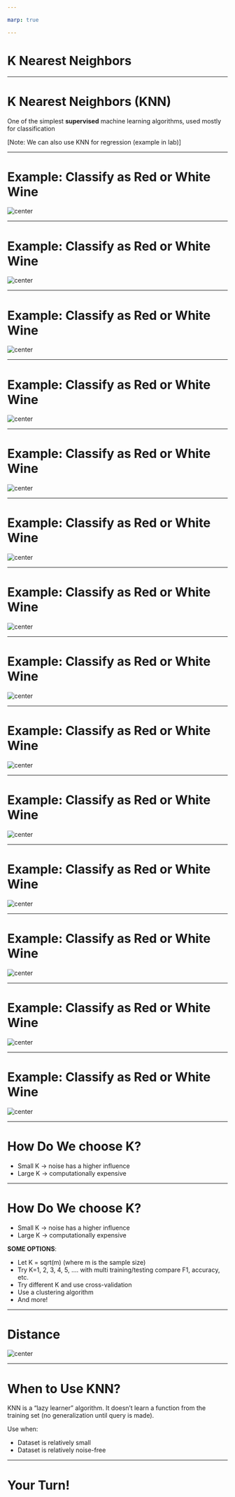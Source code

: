 ```yaml
---

marp: true

---
```


<style>
img[alt~="center"] {
  display: block;
  margin: 0 auto;
}
</style>

# K Nearest Neighbors

---

# K Nearest Neighbors (KNN)

One of the simplest **supervised** machine learning algorithms, used mostly for classification

[Note: We can also use KNN for regression (example in lab)]

<!--
KNN is one of the simplest supervised machine learning algorithms. It is mostly used for classification, which we'll talk about in this lecture. It can also be used for regression, an example of which can be found in this unit's lab.
-->

---

# Example: Classify as Red or White Wine

![center](res/KNN02.png)

<!--
Let's say we have information about a particular wine's sulphur dioxide and chloride content, and we want to be able to say whether the wine is red or white. Let's approach this problem using KNN.

Consider this graph of sulphur dioxide vs. chloride. Think of the colored dots as our training set. It is labeled, so we know whether each wine in the training set is actually red or white, and the data points are colored accordingly.

Assume we have a new wine for which we know the sulphur dioxide and chloride content (colored in grey). We want to know if it is red or white.

The hyperparameter K denotes how many "neighbors" we should look at. In this example, assume K=3. So we will look at the three nearest neighbors of the grey dot.

* Image name: res/KNN02.png
  * Repo link: https://github.com/google/applied-machine-learning-intensive/tree/master/content/06_other_models/04_knn/res/KNN02.png
  * Source https://github.com/google/applied-machine-learning-intensive/tree/master/content/06_other_models/04_knn/res/KNN02.png by Author Google LLC under License Copyright [2020] Google LLC.
-->

---

# Example: Classify as Red or White Wine

![center](res/KNN03.png)

<!--
In this example we use simple Euclidean distance and find the three points in our training set that are nearest to the grey dot.

Note: It is common to use other distance metrics depending on the problem.

* Image name: res/KNN03.png
  * Repo link: https://github.com/google/applied-machine-learning-intensive/tree/master/content/06_other_models/04_knn/res/KNN03.png
  * Source https://github.com/google/applied-machine-learning-intensive/tree/master/content/06_other_models/04_knn/res/KNN03.png by Author Google LLC under License Copyright [2020] Google LLC.
-->

---

# Example: Classify as Red or White Wine

![center](res/KNN04.png)

<!--
It is clear that the unknown wine is closest to three red wines. Therefore, we would classify the grey point as red.

* Image name: res/KNN04.png
  * Repo link: https://github.com/google/applied-machine-learning-intensive/tree/master/content/06_other_models/04_knn/res/KNN04.png
  * Source https://github.com/google/applied-machine-learning-intensive/tree/master/content/06_other_models/04_knn/res/KNN04.png by Author Google LLC under License Copyright [2020] Google LLC.
-->

---

# Example: Classify as Red or White Wine

![center](res/KNN05.png)

<!--
Let's try another example. Again, K=3.

*Prompt the class*: What about this grey point?

* Image name: res/KNN05.png
  * Repo link: https://github.com/google/applied-machine-learning-intensive/tree/master/content/06_other_models/04_knn/res/KNN05.png
  * Source https://github.com/google/applied-machine-learning-intensive/tree/master/content/06_other_models/04_knn/res/KNN05.png by Author Google LLC under License Copyright [2020] Google LLC.
-->

---

# Example: Classify as Red or White Wine

![center](res/KNN06.png)

<!--
We see that its three nearest neighbors contain two whites and a red. What should we do?

* Image name: res/KNN06.png
  * Repo link: https://github.com/google/applied-machine-learning-intensive/tree/master/content/06_other_models/04_knn/res/KNN06.png
  * Source https://github.com/google/applied-machine-learning-intensive/tree/master/content/06_other_models/04_knn/res/KNN06.png by Author Google LLC under License Copyright [2020] Google LLC.
-->

---

# Example: Classify as Red or White Wine

![center](res/KNN07.png)

<!--
We can simply take the majority. So we classify this point as white.

* Image name: res/KNN07.png
  * Repo link: https://github.com/google/applied-machine-learning-intensive/tree/master/content/06_other_models/04_knn/res/KNN07.png
  * Source https://github.com/google/applied-machine-learning-intensive/tree/master/content/06_other_models/04_knn/res/KNN07.png by Author Google LLC under License Copyright [2020] Google LLC.
-->

---

# Example: Classify as Red or White Wine

![center](res/KNN08.png)

<!--
Finally, we'll do one last example when K=3.

Two of the three nearest neighbors are red.

* Image name: res/KNN08.png
  * Repo link: https://github.com/google/applied-machine-learning-intensive/tree/master/content/06_other_models/04_knn/res/KNN08.png
  * Source https://github.com/google/applied-machine-learning-intensive/tree/master/content/06_other_models/04_knn/res/KNN08.png by Author Google LLC under License Copyright [2020] Google LLC.
-->

---

# Example: Classify as Red or White Wine

![center](res/KNN09.png)

<!--
So we'll classify this one as red.

* Image name: res/KNN09.png
  * Repo link: https://github.com/google/applied-machine-learning-intensive/tree/master/content/06_other_models/04_knn/res/KNN09.png
  * Source https://github.com/google/applied-machine-learning-intensive/tree/master/content/06_other_models/04_knn/res/KNN09.png by Author Google LLC under License Copyright [2020] Google LLC.
-->

---

# Example: Classify as Red or White Wine

![center](res/KNN10.png)

<!--
That looks pretty good!

* Image name: res/KNN10.png
  * Repo link: https://github.com/google/applied-machine-learning-intensive/tree/master/content/06_other_models/04_knn/res/KNN10.png
  * Source https://github.com/google/applied-machine-learning-intensive/tree/master/content/06_other_models/04_knn/res/KNN10.png by Author Google LLC under License Copyright [2020] Google LLC.
-->

---

# Example: Classify as Red or White Wine

![center](res/KNN11.png)

<!--
Let's run through the same example with the same data points, but we'll change the hyperparameter, K. This time K=5.

* Image name: res/KNN11.png
  * Repo link: https://github.com/google/applied-machine-learning-intensive/tree/master/content/06_other_models/04_knn/res/KNN11.png
  * Source https://github.com/google/applied-machine-learning-intensive/tree/master/content/06_other_models/04_knn/res/KNN11.png by Author Google LLC under License Copyright [2020] Google LLC.
-->

---

# Example: Classify as Red or White Wine

![center](res/KNN12.png)

<!--
We see that the five nearest neighbors for the first data point are all red, so we classify it as red.

* Image name: res/KNN12.png
  * Repo link: https://github.com/google/applied-machine-learning-intensive/tree/master/content/06_other_models/04_knn/res/KNN12.png
  * Source https://github.com/google/applied-machine-learning-intensive/tree/master/content/06_other_models/04_knn/res/KNN12.png by Author Google LLC under License Copyright [2020] Google LLC.
-->

---

# Example: Classify as Red or White Wine

![center](res/KNN13.png)

<!--
We see that four of the five nearest neighbors of the second data point are white, so we classify it as white.

* Image name: res/KNN13.png
  * Repo link: https://github.com/google/applied-machine-learning-intensive/tree/master/content/06_other_models/04_knn/res/KNN13.png
  * Source https://github.com/google/applied-machine-learning-intensive/tree/master/content/06_other_models/04_knn/res/KNN13.png by Author Google LLC under License Copyright [2020] Google LLC.
-->

---

# Example: Classify as Red or White Wine

![center](res/KNN14.png)

<!--
We see that three of the five nearest neighbors of the third data point are white, so we classify it as white.

* Image name: res/KNN14.png
  * Repo link: https://github.com/google/applied-machine-learning-intensive/tree/master/content/06_other_models/04_knn/res/KNN14.png
  * Source https://github.com/google/applied-machine-learning-intensive/tree/master/content/06_other_models/04_knn/res/KNN14.png by Author Google LLC under License Copyright [2020] Google LLC.
-->

---

# Example: Classify as Red or White Wine

![center](res/KNN15.png)

<!--
Interesting! We classified the third data point as red wine when K was 3, but as white wine when K was 5.

* Image name: res/KNN15.png
  * Repo link: https://github.com/google/applied-machine-learning-intensive/tree/master/content/06_other_models/04_knn/res/KNN15.png
  * Source https://github.com/google/applied-machine-learning-intensive/tree/master/content/06_other_models/04_knn/res/KNN15.png by Author Google LLC under License Copyright [2020] Google LLC.
-->

---

# How Do We choose K?

* Small K -> noise has a higher influence
* Large K -> computationally expensive

<!--
There is a balance when choosing K. If we choose K to be very small, say K=3, then outliers in our dataset may have a stronger influence over how we classify new points (i.e., noise has a strong influence). If we choose K too large, then it can be computationally expensive to find the K nearest neighbors every time we want to classify a new data point.

Another thing to think about is the parity of K. For example, what may happen if we choose an even K for a binary classification problem? We may find that there is a tie (e.g., two red and two white in the four nearest neighbors of a new data point). But an even K isn't always bad. What if we had three classes: cat, dog, and pig? If we choose K=3, then we could end up with one cat, one dog, and one pig in the three nearest neighbors.

-->

---

# How Do We choose K?

* Small K -> noise has a higher influence
* Large K -> computationally expensive

**SOME OPTIONS**:
* Let K = sqrt(m) (where m is the sample size)
* Try K=1, 2, 3, 4, 5, …. with multi training/testing compare F1, accuracy, etc.
* Try different K and use cross-validation 
* Use a clustering algorithm 
* And more!

<!--
Here are a few of the common ways to choose K.
-->

---

# Distance

![center](res/KNN16.png)

<!--
Here are a couple of different distance metrics you can use.

The choice is usually dependent on the type of feature variables you have. If your features are continuous, then you may use the Euclidean distance (or Minkowski, or Manhattan). If your features are categorical, then a Hamming distance would be preferred (or cosine).

* Image name: res/KNN16.png
  * Repo link: https://github.com/google/applied-machine-learning-intensive/tree/master/content/06_other_models/04_knn/res/KNN16.png
  * Source https://github.com/google/applied-machine-learning-intensive/tree/master/content/06_other_models/04_knn/res/KNN16.png by Author Google LLC under License Copyright [2020] Google LLC.
-->

---

# When to Use KNN?

KNN is a “lazy learner” algorithm. It doesn’t learn a function from the training set (no generalization until query is made).

Use when:
* Dataset is relatively small
* Dataset is relatively noise-free

<!--
KNN doesn't learn a decision-making function from the training data. Instead, the algorithm is run each time we want to classify a new data point.
-->

---

# Your Turn!

<!--
Let's take a look at the lab.
-->
